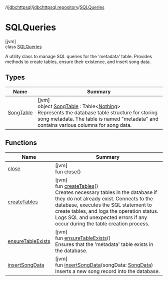 //[jdbchttpsql](../../../index.md)/[jdbchttpsql.repository](../index.md)/[SQLQueries](index.md)

# SQLQueries

[jvm]\
class [SQLQueries](index.md)

A utility class to manage SQL queries for the 'metadata' table. Provides methods to create tables, ensure their existence, and insert song data.

## Types

| Name | Summary |
|---|---|
| [SongTable](-song-table/index.md) | [jvm]<br>object [SongTable](-song-table/index.md) : Table&lt;[Nothing](https://kotlinlang.org/api/latest/jvm/stdlib/kotlin/-nothing/index.html)&gt; <br>Represents the database table structure for storing song metadata. The table is named &quot;metadata&quot; and contains various columns for song data. |

## Functions

| Name | Summary |
|---|---|
| [close](close.md) | [jvm]<br>fun [close](close.md)() |
| [createTables](create-tables.md) | [jvm]<br>fun [createTables](create-tables.md)()<br>Creates necessary tables in the database if they do not already exist. Connects to the database, executes the SQL statement to create tables, and logs the operation status. Logs SQL and unexpected errors if any occur during the table creation process. |
| [ensureTableExists](ensure-table-exists.md) | [jvm]<br>fun [ensureTableExists](ensure-table-exists.md)()<br>Ensures that the 'metadata' table exists in the database. |
| [insertSongData](insert-song-data.md) | [jvm]<br>fun [insertSongData](insert-song-data.md)(songData: [SongData](../../jdbchttpsql.data/-song-data/index.md))<br>Inserts a new song record into the database. |
